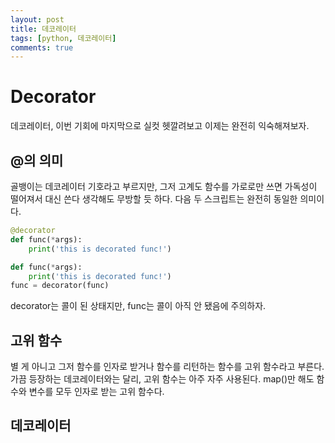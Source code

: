 ```yaml
---
layout: post
title: 데코레이터
tags: [python, 데코레이터]
comments: true
---
```


# Decorator

데코레이터, 이번 기회에 마지막으로 실컷 헷깔려보고 이제는 완전히 익숙해져보자.  

## @의 의미

골뱅이는 데코레이터 기호라고 부르지만,
그저 고계도 함수를 가로로만 쓰면 가독성이 떨어져서 대신 쓴다 생각해도 무방할 듯 하다.
다음 두 스크립트는 완전히 동일한 의미이다.

```python
@decorator
def func(*args):
    print('this is decorated func!')
```

```python
def func(*args):
    print('this is decorated func!')
func = decorator(func)
```

decorator는 콜이 된 상태지만, func는 콜이 아직 안 됐음에 주의하자.

## 고위 함수

별 게 아니고 그저 함수를 인자로 받거나 함수를 리턴하는 함수를 고위 함수라고 부른다.
가끔 등장하는 데코레이터와는 달리, 고위 함수는 아주 자주 사용된다. map()만 해도 함수와 변수를 모두 인자로 받는 고위 함수다.  

## 데코레이터

개인적인 정리지만, 데코레이터는 결국 함수를 인자로 받고 함수를 리턴하는 특수한 고위 함수라고 정리할 수 있을 듯하다.
이름 그대로 꾸민다기보다는, **인자로 받은 함수를 다른 함수로 바꾼다**고 생각하는게 휴대하기 쉽다.
많은 모듈에서 쓰이는 형태인 register()로 예를 들어 보자면,

```python
# register.py

registry = []
def register(func):
    def mutated_func(*args):    # mutated_func는 func의 인자를 그대로 받아와야한다
        if func not in registry:
            registry.append(func)
        return func(*args, 3)
    return mutated_func     # 데코레이터가 mutated_func를 리턴해줘야 한다

@register
def func(*args):
    print(*args)

# 참고로 다시 말하지만 위는 다음과 같다
# def func(*args):
#     print(*args)
# func = register(func)

func('mike check', 1, 2)    # mike check 1 2 3
```

즉, register로 데코레이트된 func를 정의한 순간 이미 그 func의 본질은 mutated_func가 된 것이다.
나이브하게 표현하자면, func('mike check', 1, 2)는 런타임에서 mutated_func('mike check', 1, 2) 이다.
register가 그 nested 함수인 mutated_func를 리턴하는 이상, nested 함수에 인자를 넣는 건 신기한 일이 아니다.  

## functools.wraps()

functools.wraps(func)는 func의 속성을 교체할 함수로 복사한다.

```python
from functools import wraps


def decorator(func):
    @wraps(func)
    def mutated_func(*args):
        return func(*args)
    return mutated_func

@decorator
def func(*args):
    print(*args)

print(func.__name__)    # func
# 한편, 위 처럼 @wraps(func)가 없는 경우엔 mutated_func 가 출력된다
```

데코레이터는 함수를 인자로 받아 다른 함수로 교체한다고 했다. 위의 코드에서도 func가 mutated_func로 교체되어
func의 특성 (\_\_name__, \_\_doc__ 등...)이 가려지는 문제점이 있다. 이를 데코레이터를 정의할 때 wraps를
추가함으로써 해결한다.

### 데코레이터 팩터리 - 매개변수를 넣는 데코레이터

데코레이터를 팩터리 패턴에서 구현하면 매개변수를 넣을 수 있다. 물론 꽤나 복잡해진다.
registry에 등록 여부를 결정할 수 있는 매개변수 active 를 구현해보자.  

```python
# register_factory.py

registry = []
def register_factory(active=True):  # 팩터리에 인자를 선언할 수 있게 되었다
    def register(func):
        def mutated_func(*args):
            if active and func not in registry:
                registry.append(func)
            return func(*args, 3)
        return mutated_func     # 데코레이터는 mutated_func을 리턴해줘야 한다
    return register     # 팩터리는 데코레이터를 리턴해줘야 한다

@register_factory(active=False)
def func(*args):
    print(*args)

# 다시 말하지만 위는 다음과 같다
# def func(*args):
#     print(*args)
# func = register_factory(active=True)(func)

func('mike check', 1, 2)    # mike check 1 2 3
```

정확히는 register, 즉 register_factory(active=False) 부터 데코레이터의 시작이지만 통째로 외워보자.
어차피 데코레이션 대상이 되는 함수는 고계도 함수의 가장 안쪽인 mutated_func로 교체된다.
다시 한 번 되새겨보자. **데코레이터는 대상 함수를 받아 다른 함수로 교체한다.**